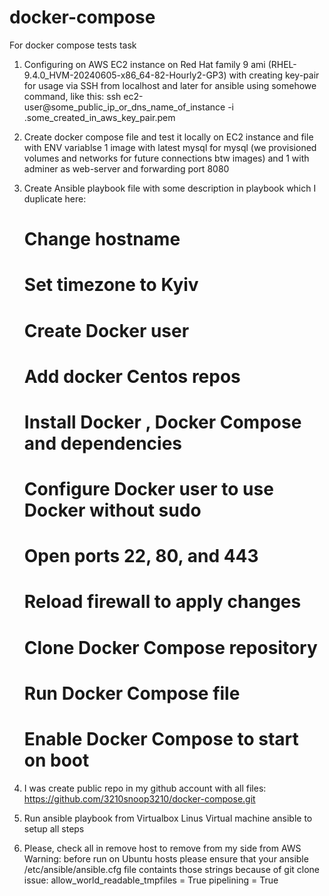 # docker-compose
For docker compose tests task
1) Configuring on AWS EC2 instance on Red Hat family 9 ami (RHEL-9.4.0_HVM-20240605-x86_64-82-Hourly2-GP3) with creating key-pair for usage via SSH from localhost and later for ansible using somehowe command, like this: ssh ec2-user@some_public_ip_or_dns_name_of_instance -i .some_created_in_aws_key_pair.pem
   
2) Create docker compose file and test it locally on EC2 instance and file with ENV variablse
   1 image with latest mysql  for mysql (we provisioned volumes and networks for future connections btw images) and 1 with adminer as web-server and forwarding port 8080
   
3) Create Ansible playbook file with some description in playbook which I duplicate here:
   # Change hostname
   # Set timezone to Kyiv
   # Create Docker user
   # Add docker Centos repos
   # Install Docker , Docker Compose and dependencies
   # Configure Docker user to use Docker without sudo
   # Open ports 22, 80, and 443
   # Reload firewall to apply changes
   # Clone Docker Compose repository
   # Run Docker Compose file
   # Enable Docker Compose to start on boot

4) I was create public repo in my github account with all files:
https://github.com/3210snoop3210/docker-compose.git

6) Run ansible playbook from Virtualbox Linus Virtual machine ansible to setup all steps
7) Please, check all in remove host to remove from my side from AWS
Warning: before run on Ubuntu hosts please ensure that your ansible /etc/ansible/ansible.cfg file containts those strings because of git clone issue:
allow_world_readable_tmpfiles = True
pipelining = True
